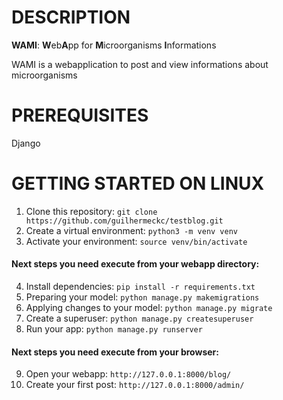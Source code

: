 # DESCRIPTION
**WAMI**: **W**eb**A**pp for **M**icroorganisms **I**nformations

WAMI is a webapplication to post and view informations about microorganisms

# PREREQUISITES
Django

# GETTING STARTED ON LINUX
1. Clone this repository: ```git clone https://github.com/guilhermeckc/testblog.git```
2. Create a virtual environment: ```python3 -m venv venv```
3. Activate your environment: ```source venv/bin/activate```

#### Next steps you need execute from your webapp directory:
4. Install dependencies: ```pip install -r requirements.txt```
5. Preparing your model: ```python manage.py makemigrations```
6. Applying changes to your model: ```python manage.py migrate``` 
7. Create a superuser: ```python manage.py createsuperuser```
8. Run your app: ```python manage.py runserver```

#### Next steps you need execute from your browser:
9. Open your webapp: ```http://127.0.0.1:8000/blog/```
10. Create your first post: ```http://127.0.0.1:8000/admin/```
